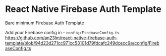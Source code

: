 # React Native Firebase Auth Template
Bare minimum Firebase Auth Template

Add your Firebase config in - `config/FirebaseConfig.ts`
https://github.com/an23lm/react-native-firebase-auth-template/blob/94d23d271cc971cc53101d79fdcafc249dcecc9a/config/FirebaseConfig.ts
